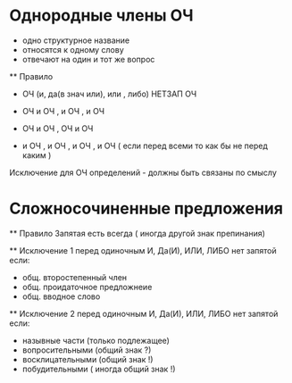 # Однородные члены ОЧ
- одно структурное название
- относятся к одному слову
- отвечают на один и тот же вопрос

** Правило 
- ОЧ (и, да(в знач или), или , либо) НЕТЗАП ОЧ

- ОЧ и ОЧ , и ОЧ , и ОЧ

- ОЧ и ОЧ , ОЧ и ОЧ 

- и ОЧ , и ОЧ , и ОЧ , и ОЧ ( если перед всеми то как бы не перед каким )

Исключение для ОЧ определений - должны быть связаны по смыслу 

# Сложносочиненные предложения

** Правило 
Запятая есть всегда ( иногда другой знак препинания)

** Исключение 1
перед одиночным И, Да(И), ИЛИ, ЛИБО нет запятой если:
- общ. второстепенный член
- общ. проидаточное предложнеие
- общ. вводное слово

** Исключение 2 
перед одиночным И, Да(И), ИЛИ, ЛИБО нет запятой если:
- назывные части (только подлежащее)
- вопросительными (общий знак ?)
- восклицательными (общий знак !)
- побудительными ( иногда общий знак !)




